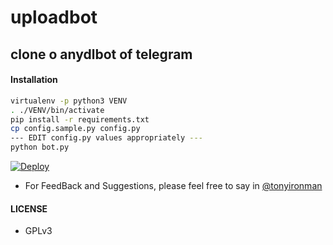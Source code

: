 # uploadbot
clone o anydlbot of telegram
---

#### Installation

```sh
virtualenv -p python3 VENV
. ./VENV/bin/activate
pip install -r requirements.txt
cp config.sample.py config.py
--- EDIT config.py values appropriately ---
python bot.py
```
[![Deploy](https://www.herokucdn.com/deploy/button.svg)](https://heroku.com/deploy?template=https://https://github.com/NANDUACHU/uploadbot.git)


- For FeedBack and Suggestions, please feel free to say in [@tonyironman](https://telegram.dog/tonyironman)

#### LICENSE
- GPLv3

